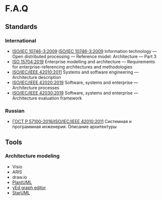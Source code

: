 # F.A.Q

## Standards
### International

- [ISO/IEC 10746-3:2009] [ISO/IEC 10746-3:2009] Information technology — Open distributed processing — Reference model: Architecture — Part 3
- [ISO 15704:2019][ISO 15704:2019] Enterprise modelling and architecture — Requirements for enterprise-referencing architectures and methodologies
- [ISO/IEC/IEEE 42010:2011][ISO/IEC/IEEE 42010:2011] Systems and software engineering — Architecture description
- [ISO/IEC/IEEE 42020:2019][ISO/IEC/IEEE 42020:2019] Software, systems and enterprise — Architecture processes
- [ISO/IEC/IEEE 42030:2019][ISO/IEC/IEEE 42030:2019] Software, systems and enterprise — Architecture evaluation framework


### Russian
- [ГОСТ Р 57100-2016/ISO/IEC/IEEE 42010:2011][ГОСТ-5711-2016] Системная и программная инженерия. Описание архитектуры

## Tools
### Architecture modeling
- Visio
- ARIS
- draw.io
- [PlantUML]
- [yEd graph editor]
- [StarUML]

[ГОСТ-5711-2016]: http://docs.cntd.ru/document/1200139542
[ISO/IEC/IEEE 42010:2011]: https://www.iso.org/standard/50508.html
[ISO/IEC/IEEE 42020:2019]: https://www.iso.org/standard/68982.html
[ISO/IEC/IEEE 42030:2019]: https://www.iso.org/standard/73436.html
[ISO 15704:2019]: https://www.iso.org/standard/71890.html
[ISO/IEC 10746-3:2009]: https://www.iso.org/standard/55724.html

[PlantUML]: https://plantuml.com/ru/
[yEd graph editor]: https://www.yworks.com/products/yed
[StarUML]: http://staruml.io/
